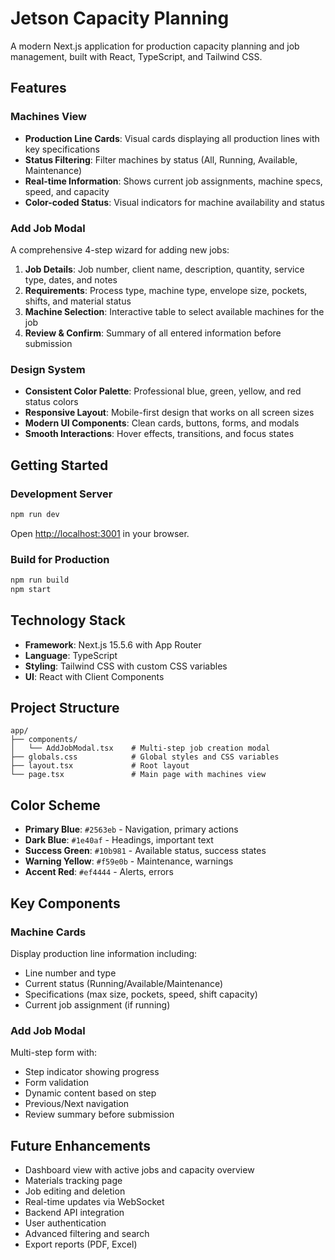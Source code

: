 # Jetson Capacity Planning

A modern Next.js application for production capacity planning and job management, built with React, TypeScript, and Tailwind CSS.

## Features

### Machines View
- **Production Line Cards**: Visual cards displaying all production lines with key specifications
- **Status Filtering**: Filter machines by status (All, Running, Available, Maintenance)
- **Real-time Information**: Shows current job assignments, machine specs, speed, and capacity
- **Color-coded Status**: Visual indicators for machine availability and status

### Add Job Modal
A comprehensive 4-step wizard for adding new jobs:

1. **Job Details**: Job number, client name, description, quantity, service type, dates, and notes
2. **Requirements**: Process type, machine type, envelope size, pockets, shifts, and material status
3. **Machine Selection**: Interactive table to select available machines for the job
4. **Review & Confirm**: Summary of all entered information before submission

### Design System
- **Consistent Color Palette**: Professional blue, green, yellow, and red status colors
- **Responsive Layout**: Mobile-first design that works on all screen sizes
- **Modern UI Components**: Clean cards, buttons, forms, and modals
- **Smooth Interactions**: Hover effects, transitions, and focus states

## Getting Started

### Development Server

```bash
npm run dev
```

Open [http://localhost:3001](http://localhost:3001) in your browser.

### Build for Production

```bash
npm run build
npm start
```

## Technology Stack

- **Framework**: Next.js 15.5.6 with App Router
- **Language**: TypeScript
- **Styling**: Tailwind CSS with custom CSS variables
- **UI**: React with Client Components

## Project Structure

```
app/
├── components/
│   └── AddJobModal.tsx    # Multi-step job creation modal
├── globals.css            # Global styles and CSS variables
├── layout.tsx             # Root layout
└── page.tsx               # Main page with machines view
```

## Color Scheme

- **Primary Blue**: `#2563eb` - Navigation, primary actions
- **Dark Blue**: `#1e40af` - Headings, important text
- **Success Green**: `#10b981` - Available status, success states
- **Warning Yellow**: `#f59e0b` - Maintenance, warnings
- **Accent Red**: `#ef4444` - Alerts, errors

## Key Components

### Machine Cards
Display production line information including:
- Line number and type
- Current status (Running/Available/Maintenance)
- Specifications (max size, pockets, speed, shift capacity)
- Current job assignment (if running)

### Add Job Modal
Multi-step form with:
- Step indicator showing progress
- Form validation
- Dynamic content based on step
- Previous/Next navigation
- Review summary before submission

## Future Enhancements

- Dashboard view with active jobs and capacity overview
- Materials tracking page
- Job editing and deletion
- Real-time updates via WebSocket
- Backend API integration
- User authentication
- Advanced filtering and search
- Export reports (PDF, Excel)
